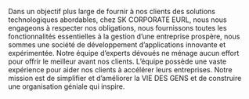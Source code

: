 Dans un objectif plus large de fournir à nos clients des solutions technologiques
abordables, chez SK CORPORATE EURL, nous nous engageons à respecter nos
obligations, nous fournissons toutes les fonctionnalités essentielles à la gestion
d’une entreprise prospère, nous sommes une société de développement
d’applications innovante et expérimentée. Notre équipe d’experts dévoués ne
ménage aucun effort pour offrir le meilleur avant nos clients. L’équipe possède une
vaste expérience pour aider nos clients à accélérer leurs entreprises. Notre
mission est de simplifier et d’améliorer la VIE DES GENS et de construire une
organisation géniale qui inspire.
